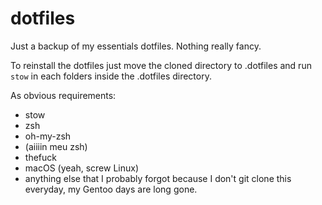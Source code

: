 # dotfiles
Just a backup of my essentials dotfiles. Nothing really fancy.

To reinstall the dotfiles just move the cloned directory to .dotfiles and run `stow` in each folders inside the .dotfiles directory.

As obvious requirements:
* stow
* zsh
* oh-my-zsh
* (aiiiin meu zsh)
* thefuck
* macOS (yeah, screw Linux)
* anything else that I probably forgot because I don't git clone this everyday, my Gentoo days are long gone.
